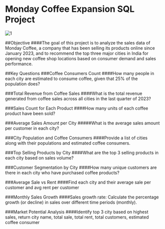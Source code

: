 # Monday Coffee Expansion SQL Project
![1](https://github.com/user-attachments/assets/bbbd6fdc-b3f0-4041-9903-82ba718537db)


##Objective
####The goal of this project is to analyze the sales data of Monday Coffee, a company that has been selling its products online since January 2023, and to recommend the top three major cities in India for opening new coffee shop locations based on consumer demand and sales performance.

##Key Questions
###Coffee Consumers Count
####How many people in each city are estimated to consume coffee, given that 25% of the population does?

###Total Revenue from Coffee Sales
####What is the total revenue generated from coffee sales across all cities in the last quarter of 2023?

###Sales Count for Each Product
####How many units of each coffee product have been sold?

###Average Sales Amount per City
#####What is the average sales amount per customer in each city?

###City Population and Coffee Consumers
####Provide a list of cities along with their populations and estimated coffee consumers.

###Top Selling Products by City
####What are the top 3 selling products in each city based on sales volume?

###Customer Segmentation by City
####How many unique customers are there in each city who have purchased coffee products?

###Average Sale vs Rent
####Find each city and their average sale per customer and avg rent per customer

###Monthly Sales Growth
####Sales growth rate: Calculate the percentage growth (or decline) in sales over different time periods (monthly).

###Market Potential Analysis
####Identify top 3 city based on highest sales, return city name, total sale, total rent, total customers, estimated coffee consumer
